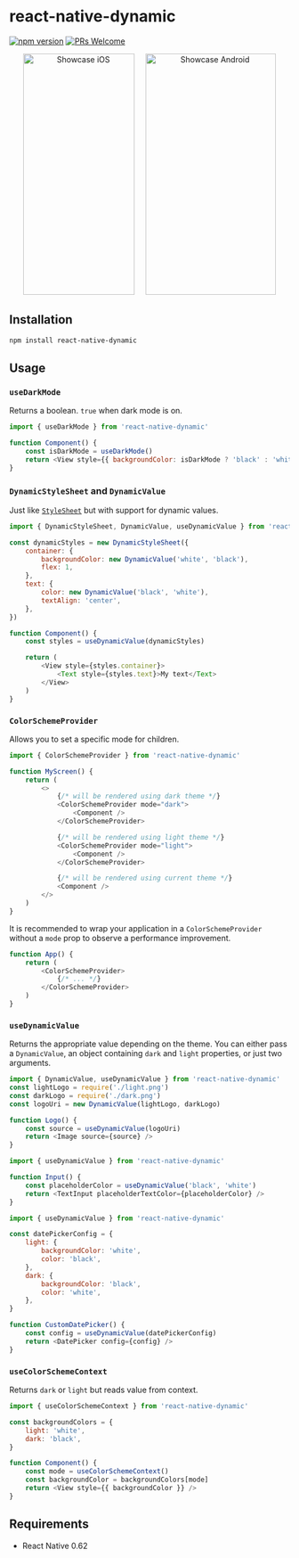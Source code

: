 # react-native-dynamic

[![npm version](https://img.shields.io/npm/v/react-native-dynamic.svg)](https://www.npmjs.com/package/react-native-dynamic)
[![PRs Welcome](https://img.shields.io/badge/PRs-welcome-brightgreen.svg)](http://makeapullrequest.com)

<p align="center"><img src="https://raw.githubusercontent.com/codemotionapps/react-native-dynamic/master/showcase.ios.gif" alt="Showcase iOS" width="200" height="433">&nbsp;&nbsp;&nbsp;&nbsp;&nbsp;<img src="https://raw.githubusercontent.com/codemotionapps/react-native-dynamic/master/showcase.android.gif" alt="Showcase Android" width="234" height="433"></p>

## Installation

```sh
npm install react-native-dynamic
```

## Usage

### `useDarkMode`

Returns a boolean. `true` when dark mode is on.

```javascript
import { useDarkMode } from 'react-native-dynamic'

function Component() {
	const isDarkMode = useDarkMode()
	return <View style={{ backgroundColor: isDarkMode ? 'black' : 'white' }} />
}
```

### `DynamicStyleSheet` and `DynamicValue`

Just like [`StyleSheet`](https://reactnative.dev/docs/stylesheet) but with support for dynamic values.

```javascript
import { DynamicStyleSheet, DynamicValue, useDynamicValue } from 'react-native-dynamic'

const dynamicStyles = new DynamicStyleSheet({
	container: {
		backgroundColor: new DynamicValue('white', 'black'),
		flex: 1,
	},
	text: {
		color: new DynamicValue('black', 'white'),
		textAlign: 'center',
	},
})

function Component() {
	const styles = useDynamicValue(dynamicStyles)

	return (
		<View style={styles.container}>
			<Text style={styles.text}>My text</Text>
		</View>
	)
}
```

### `ColorSchemeProvider`

Allows you to set a specific mode for children.

```javascript
import { ColorSchemeProvider } from 'react-native-dynamic'

function MyScreen() {
	return (
		<>
			{/* will be rendered using dark theme */}
			<ColorSchemeProvider mode="dark">
				<Component />
			</ColorSchemeProvider>

			{/* will be rendered using light theme */}
			<ColorSchemeProvider mode="light">
				<Component />
			</ColorSchemeProvider>

			{/* will be rendered using current theme */}
			<Component />
		</>
	)
}
```

It is recommended to wrap your application in a `ColorSchemeProvider` without a `mode` prop to observe a performance improvement.

```javascript
function App() {
	return (
		<ColorSchemeProvider>
			{/* ... */}
		</ColorSchemeProvider>
	)
}
```

### `useDynamicValue`

Returns the appropriate value depending on the theme. You can either pass a `DynamicValue`, an object containing `dark` and `light` properties, or just two arguments.

```javascript
import { DynamicValue, useDynamicValue } from 'react-native-dynamic'
const lightLogo = require('./light.png')
const darkLogo = require('./dark.png')
const logoUri = new DynamicValue(lightLogo, darkLogo)

function Logo() {
	const source = useDynamicValue(logoUri)
	return <Image source={source} />
}
```

```javascript
import { useDynamicValue } from 'react-native-dynamic'

function Input() {
	const placeholderColor = useDynamicValue('black', 'white')
	return <TextInput placeholderTextColor={placeholderColor} />
}
```

```javascript
import { useDynamicValue } from 'react-native-dynamic'

const datePickerConfig = {
	light: {
		backgroundColor: 'white',
		color: 'black',
	},
	dark: {
		backgroundColor: 'black',
		color: 'white',
	},
}

function CustomDatePicker() {
	const config = useDynamicValue(datePickerConfig)
	return <DatePicker config={config} />
}
```

### `useColorSchemeContext`

Returns `dark` or `light` but reads value from context.

```javascript
import { useColorSchemeContext } from 'react-native-dynamic'

const backgroundColors = {
	light: 'white',
	dark: 'black',
}

function Component() {
	const mode = useColorSchemeContext()
	const backgroundColor = backgroundColors[mode]
	return <View style={{ backgroundColor }} />
}
```

## Requirements

- React Native 0.62

